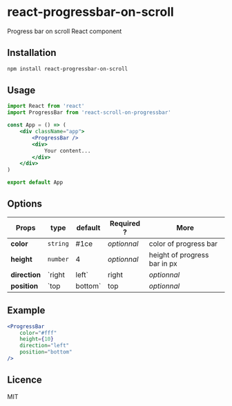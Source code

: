 # react-progressbar-on-scroll

Progress bar on scroll React component


## Installation

```bash
npm install react-progressbar-on-scroll
```


## Usage

```jsx
import React from 'react'
import ProgressBar from 'react-scroll-on-progressbar'

const App = () => (
    <div className="app">
        <ProgressBar />
        <div>
            Your content...
        </div>
    </div>
)

export default App
```


## Options

| Props | type | default | Required ? | More
|---|---|---|---|---|
| **color**  | `string`  | #1ce  | *optionnal*  | color of progress bar |
| **height** | `number` | 4 | *optionnal* | height of progress bar in px |
| **direction** | `right|left`  | right | *optionnal* | towards where the progress bar fills |
| **position** | `top|bottom`  | top | *optionnal* | position of progress bar in window |


## Example

```jsx
<ProgressBar 
    color="#fff"
    height={10}
    direction="left"
    position="bottom"
/>
```

## Licence

MIT